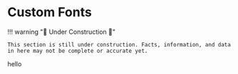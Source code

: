 # Custom Fonts

!!! warning ":construction: Under Construction :construction:"

    This section is still under construction. Facts, information, and data in here may not be complete or accurate yet. 


hello
